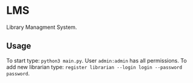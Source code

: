 # LMS
Library Managment System. 

## Usage
To start type: ```python3 main.py```.
User ```admin:admin``` has all permissions. 
To add new librarian type: ```register librarian --login login --password password```.
